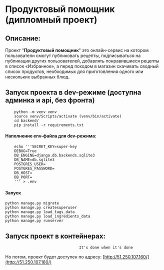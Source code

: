 # Продуктовый помощник (дипломный проект)


## Описание:
 Проект "**Продуктовый помощник**" это онлайн-сервис на котором пользователи смогут публиковать рецепты, подписываться на публикации других пользователей, добавлять понравившиеся рецепты в список «Избранное», а перед походом в магазин скачивать сводный список продуктов, необходимых для приготовления одного или нескольких выбранных блюд.


## Запуск проекта в dev-режиме (доступна админка и api, без фронта)
```
    python -m venv venv
    source venv/Scripts/activate (venv/bin/activate)
    cd backend/
    pip install -r requirements.txt
```
#### Наполнение env-файла для dev-режима:

```
    echo '''SECRET_KEY=super-key
    DEBUG=True
    DB_ENGINE=django.db.backends.sqlite3
    DB_NAME=db.sqlite3
    POSTGRES_USER=
    POSTGRES_PASSWORD=
    DB_HOST=
    DB_PORT=
    ''' > .env
```

#### Запуск

```
python manage.py migrate
python manage.py createsuperuser
python manage.py load_tags_data
python manage.py load_ingredients_data
python manage.py runserver
```

## Запуск проект в контейнерах:
                      

                                     It's done when it's done

Но потом, проект будет доступен по адресу: [http://51.250.107.160/](http://51.250.107.160/)
